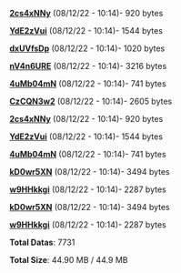 [**2cs4xNNy**](/data/2cs4xNNy.txt) (08/12/22 - 10:14)- 920 bytes

[**YdE2zVui**](/data/YdE2zVui.txt) (08/12/22 - 10:14)- 1544 bytes

[**dxUVfsDp**](/data/dxUVfsDp.txt) (08/12/22 - 10:14)- 1020 bytes

[**nV4n6URE**](/data/nV4n6URE.txt) (08/12/22 - 10:14)- 3216 bytes

[**4uMb04mN**](/data/4uMb04mN.txt) (08/12/22 - 10:14)- 741 bytes

[**CzCQN3w2**](/data/CzCQN3w2.txt) (08/12/22 - 10:14)- 2605 bytes

[**2cs4xNNy**](/data/2cs4xNNy.txt) (08/12/22 - 10:14)- 920 bytes

[**YdE2zVui**](/data/YdE2zVui.txt) (08/12/22 - 10:14)- 1544 bytes

[**4uMb04mN**](/data/4uMb04mN.txt) (08/12/22 - 10:14)- 741 bytes

[**kD0wr5XN**](/data/kD0wr5XN.txt) (08/12/22 - 10:14)- 3494 bytes

[**w9HHkkgi**](/data/w9HHkkgi.txt) (08/12/22 - 10:14)- 2287 bytes

[**kD0wr5XN**](/data/kD0wr5XN.txt) (08/12/22 - 10:14)- 3494 bytes

[**w9HHkkgi**](/data/w9HHkkgi.txt) (08/12/22 - 10:14)- 2287 bytes

**Total Datas**: 7731

**Total Size**: 44.90 MB / 44.9 MB